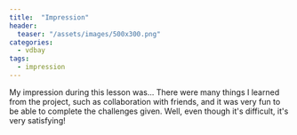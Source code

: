```yaml
---
title:  "Impression"
header:
  teaser: "/assets/images/500x300.png"
categories: 
  - vdbay
tags:
  - impression
---
```


My impression during this lesson was...
There were many things I learned from the project, such as collaboration with friends, and it was very fun to be able to complete the challenges given. 
Well, even though it's difficult, it's very satisfying!
